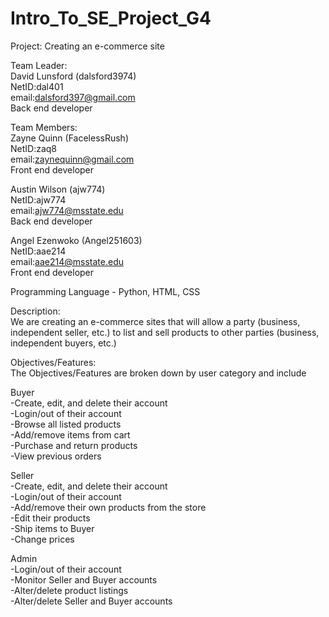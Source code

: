 # Intro_To_SE_Project_G4

Project: Creating an e-commerce site

Team Leader:<br />
David Lunsford  (dalsford3974)<br />
NetID:dal401 <br />
email:dalsford397@gmail.com<br />
Back end developer<br />


Team Members:<br />
Zayne Quinn (FacelessRush)<br />
NetID:zaq8<br />
email:zaynequinn@gmail.com<br />
Front end developer<br />

Austin Wilson (ajw774)<br />
NetID:ajw774<br />
email:ajw774@msstate.edu<br />
Back end developer<br />

Angel Ezenwoko (Angel251603)<br />
NetID:aae214<br />
email:aae214@msstate.edu<br />
Front end developer<br />

Programming Language - Python, HTML, CSS<br />

Description:<br />
We are creating an e-commerce sites that will allow a party (business, independent seller, etc.) to list and sell products to other parties (business, independent buyers, etc.)<br />

Objectives/Features:<br />
The Objectives/Features are broken down by user category and include<br />

Buyer<br />
-Create, edit, and delete their account<br />
-Login/out of their account<br />
-Browse all listed products<br />
-Add/remove items from cart<br />
-Purchase and return products<br />
-View previous orders<br />

Seller<br />
-Create, edit, and delete their account<br />
-Login/out of their account<br />
-Add/remove their own products from the store<br />
-Edit their products<br />
-Ship items to Buyer<br />
-Change prices<br />

Admin<br />
-Login/out of their account<br />
-Monitor Seller and Buyer accounts<br />
-Alter/delete product listings<br />
-Alter/delete Seller and Buyer accounts<br />

